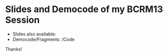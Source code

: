 # Slides and Democode of my BCRM13 Session

- Slides also available:
- Democode/Fragments: /Code

Thanks!